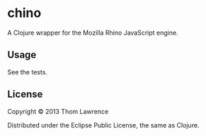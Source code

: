 # chino

A Clojure wrapper for the Mozilla Rhino JavaScript engine.

## Usage

See the tests.

## License

Copyright © 2013 Thom Lawrence

Distributed under the Eclipse Public License, the same as Clojure.
